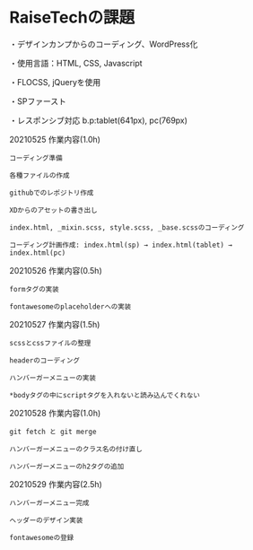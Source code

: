# RaiseTechの課題

・デザインカンプからのコーディング、WordPress化

・使用言語：HTML, CSS, Javascript

・FLOCSS, jQueryを使用

・SPファースト

・レスポンシブ対応 b.p:tablet(641px), pc(769px)

20210525 作業内容(1.0h)

    コーディング準備

    各種ファイルの作成
    
    githubでのレポジトリ作成
    
    XDからのアセットの書き出し
    
    index.html, _mixin.scss, style.scss, _base.scssのコーディング
    
    コーディング計画作成: index.html(sp) → index.html(tablet) → index.html(pc)

 20210526 作業内容(0.5h)
 
    formタグの実装
    
    fontawesomeのplaceholderへの実装

20210527 作業内容(1.5h)

    scssとcssファイルの整理
   
    headerのコーディング
   
    ハンバーガーメニューの実装
   
    *bodyタグの中にscriptタグを入れないと読み込んでくれない

20210528 作業内容(1.0h)

    git fetch と git merge

    ハンバーガーメニューのクラス名の付け直し

    ハンバーガーメニューのh2タグの追加

20210529 作業内容(2.5h)

    ハンバーガーメニュー完成

    ヘッダーのデザイン実装

    fontawesomeの登録

    
